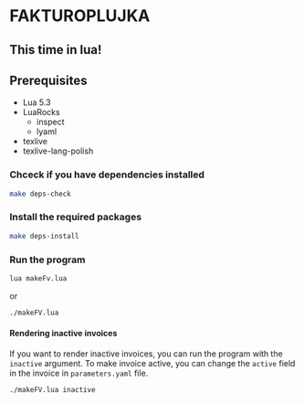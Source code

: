 # FAKTUROPLUJKA #
## This time in lua!

## Prerequisites
- Lua 5.3
- LuaRocks
  - inspect
  - lyaml
- texlive
- texlive-lang-polish

### Chceck if you have dependencies installed
```bash
make deps-check
```

### Install the required packages
```bash
make deps-install
```
### Run the program
```bash
lua makeFv.lua

```
or

```bash
./makeFV.lua

```
#### Rendering inactive invoices

If you want to render inactive invoices, you can run the program with the `inactive` argument.
To make invoice active, you can change the `active` field in the invoice in `parameters.yaml` file.

```bash
./makeFV.lua inactive
```
